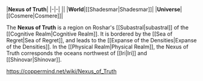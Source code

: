 |**Nexus of Truth**|
|-|-|
||
|**World**|[[Shadesmar\|Shadesmar]]|
|**Universe**|[[Cosmere\|Cosmere]]|

The **Nexus of Truth** is a region on Roshar's [[Subastral\|subastral]] of the [[Cognitive Realm\|Cognitive Realm]]. It is bordered by the [[Sea of Regret\|Sea of Regret]], and leads to the [[Expanse of the Densities\|Expanse of the Densities]].
In the [[Physical Realm\|Physical Realm]], the Nexus of Truth corresponds the oceans northwest of [[Iri\|Iri]] and [[Shinovar\|Shinovar]].



https://coppermind.net/wiki/Nexus_of_Truth